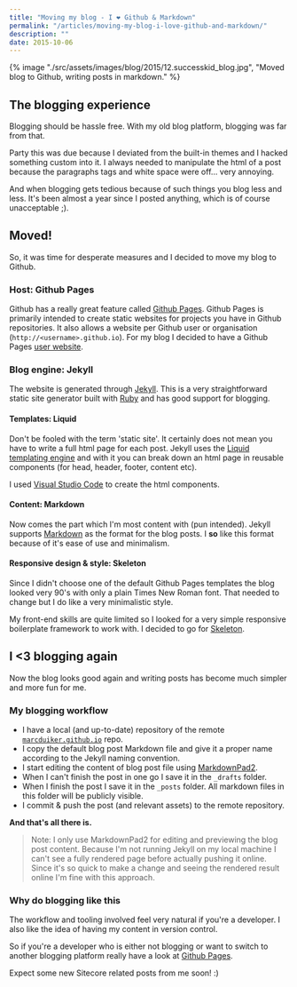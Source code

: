 ```yaml
---
title: "Moving my blog - I ❤️ Github & Markdown"
permalink: "/articles/moving-my-blog-i-love-github-and-markdown/"
description: ""
date: 2015-10-06
---
```


{% image "./src/assets/images/blog/2015/12.successkid_blog.jpg", "Moved blog to Github, writing posts in markdown." %}


## The blogging experience

Blogging should be hassle free. With my old blog platform, blogging was far from that. 

Party this was due because I deviated from the built-in themes and I hacked something custom into it. I always needed to manipulate the html of a post because the paragraphs tags and white space were off... very annoying. 

And when blogging gets tedious because of such things you blog less and less. It's been almost a year since I posted anything, which is of course unacceptable ;).

## Moved!

So, it was time for desperate measures and I decided to move my blog to Github.

### Host: Github Pages

Github has a really great feature called [Github Pages](https://pages.github.com/). Github Pages is primarily intended to create static websites for projects you have in Github repositories. It also allows a website per Github user or organisation (`http://<username>.github.io`). For my blog I decided to have a Github Pages [user website](http://marcduiker.github.io).

### Blog engine: Jekyll

The website is generated through [Jekyll](http://jekyllrb.com/). This is a very straightforward static site generator built with [Ruby](https://www.ruby-lang.org/) and has good support for blogging.

#### Templates: Liquid

Don't be fooled with the term 'static site'. It certainly does not mean you have to write a full html page for each post. Jekyll uses the [Liquid templating engine](https://github.com/Shopify/liquid/wiki) and with it you can break down an html page in reusable components (for head, header, footer, content etc).

I used [Visual Studio Code](https://code.visualstudio.com/) to create the html components.

#### Content: Markdown

Now comes the part which I'm most content with (pun intended). Jekyll supports [Markdown](http://daringfireball.net/projects/markdown/) as the format for the blog posts. I **so** like this format because of it's ease of use and minimalism.

#### Responsive design &amp; style: Skeleton

Since I didn't choose one of the default Github Pages templates the blog looked very 90's with only a plain Times New Roman font. That needed to change but I do like a very minimalistic style.

My front-end skills are quite limited so I looked for a very simple responsive boilerplate framework to work with. I decided to go for [Skeleton](http://getskeleton.com/).

## I <3 blogging again

Now the blog looks good again and writing posts has become much simpler and more fun for me. 

### My blogging workflow

- I have a local (and up-to-date) repository of the remote [`marcduiker.github.io`](https://github.com/marcduiker/marcduiker.github.io) repo.
- I copy the default blog post Markdown file and give it a proper name according to the Jekyll naming convention.
-  I start editing the content of blog post file using [MarkdownPad2](http://markdownpad.com/).
- When I can't finish the post in one go I save it in the `_drafts` folder.
- When I finish the post I save it in the `_posts` folder. All markdown files in this folder will be publicly visible.
- I commit &amp; push the post (and relevant assets) to the remote repository.

**And that's all there is.**

> Note: I only use MarkdownPad2 for editing and previewing the blog post content. Because I'm not running Jekyll on my local machine I can't see a fully rendered page before actually pushing it online. Since it's so quick to make a change and seeing the rendered result online I'm fine with this approach.


### Why do blogging like this

The workflow and tooling involved feel very natural if you're a developer. I also like the idea of having my content in version control.

So if you're a developer who is either not blogging or want to switch to another blogging platform really have a look at [Github Pages](https://pages.github.com/).

Expect some new Sitecore related posts from me soon! :)
